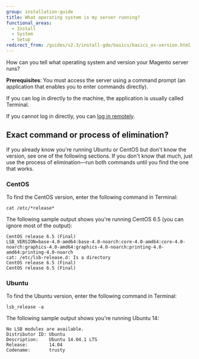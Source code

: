 ```yaml
---
group: installation-guide
title: What operating system is my server running?
functional_areas:
  - Install
  - System
  - Setup
redirect_from: /guides/v2.3/install-gde/basics/basics_os-version.html
---
```


How can you tell what operating system and version your Magento server runs? 

**Prerequisites**: You must access the server using a command prompt (an application that enables you to enter commands directly). 

If you can log in directly to the machine, the application is usually called Terminal. 

If you cannot log in directly, you can [log in remotely]({{page.baseurl}}/install/basics/ssh-login.html).

## Exact command or process of elimination?

If you already know you're running Ubuntu or CentOS but don't know the version, see one of the following sections. If you don't know that much, just use the process of elimination—run both commands until you find the one that works.

### CentOS

To find the CentOS version, enter the following command in Terminal:

```
cat /etc/*release*
```

The following sample output shows you're running CentOS 6.5 (you can ignore most of the output):

```
CentOS release 6.5 (Final)
LSB_VERSION=base-4.0-amd64:base-4.0-noarch:core-4.0-amd64:core-4.0-noarch:graphics-4.0-amd64:graphics-4.0-noarch:printing-4.0-amd64:printing-4.0-noarch
cat: /etc/lsb-release.d: Is a directory
CentOS release 6.5 (Final)
CentOS release 6.5 (Final)
```

### Ubuntu

To find the Ubuntu version, enter the following command in Terminal:

```
lsb_release -a
```

The following sample output shows you're running Ubuntu 14:

```
No LSB modules are available.
Distributor ID: Ubuntu
Description:    Ubuntu 14.04.1 LTS
Release:        14.04
Codename:       trusty
```

